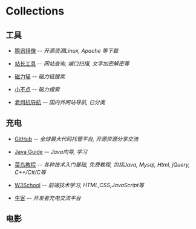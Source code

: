 # Collections

## __工具__

- [腾讯镜像](https://mirrors.cloud.tencent.com) -- _开源资源Linux, Apache 等下载_

- [站长工具](http://tool.chinaz.com) -- _网站查询, 端口扫描, 文字加密解密等_

- [磁力猫](https://www.cilimao.email/) -- _磁力链搜索_

- [小不点](https://www.xiaobd.net/) -- _磁力搜索_

- [老司机导航](https://www.giffox.com/) -- _国内外网站导航, 已分类_

## __充电__

- [GitHub](https://github.com)  -- _全球最大代码托管平台, 开源资源分享交流_

- [Java Guide](https://github.com/Snailclimb/JavaGuide) -- _Java向导, 学习_

- [菜鸟教程](https://www.runoob.com/) -- _各种技术入门基础, 免费教程, 包括Java, Mysql, Html, jQuery, C++/C#/C等_

- [W3School](http://www.w3school.com.cn) -- _前端技术学习, HTML,CSS,JavaScript等_

- [牛客](https://www.nowcoder.com/) -- _开发者充电交流平台_

## __电影__
